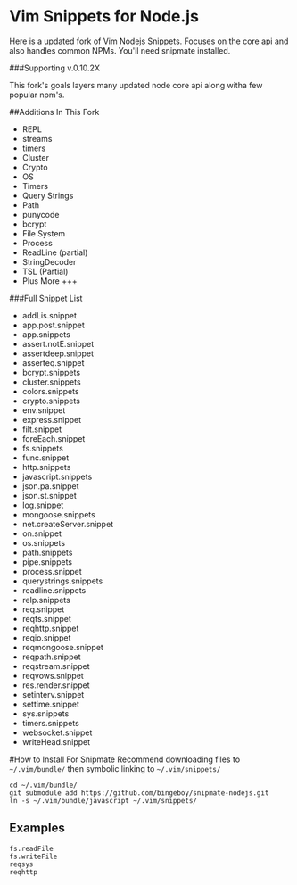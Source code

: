 # Vim Snippets for Node.js

Here is a updated fork of Vim Nodejs Snippets. Focuses on the core api and also handles common NPMs.
You'll need snipmate installed.

###Supporting v.0.10.2X

This fork's goals layers many updated node core api along witha few popular npm's.

##Additions In This Fork
* REPL
* streams
* timers
* Cluster
* Crypto
* OS
* Timers
* Query Strings
* Path
* punycode
* bcrypt
* File System
* Process
* ReadLine (partial)
* StringDecoder
* TSL (Partial)
* Plus More +++

###Full Snippet List
* addLis.snippet
* app.post.snippet
* app.snippets
* assert.notE.snippet
* assertdeep.snippet
* asserteq.snippet
* bcrypt.snippets
* cluster.snippets
* colors.snippets
* crypto.snippets
* env.snippet
* express.snippet
* filt.snippet
* foreEach.snippet
* fs.snippets
* func.snippet
* http.snippets
* javascript.snippets
* json.pa.snippet
* json.st.snippet
* log.snippet
* mongoose.snippets
* net.createServer.snippet
* on.snippet
* os.snippets
* path.snippets
* pipe.snippets
* process.snippet
* querystrings.snippets
* readline.snippets
* relp.snippets
* req.snippet
* reqfs.snippet
* reqhttp.snippet
* reqio.snippet
* reqmongoose.snippet
* reqpath.snippet
* reqstream.snippet
* reqvows.snippet
* res.render.snippet
* setinterv.snippet
* settime.snippet
* sys.snippets
* timers.snippets
* websocket.snippet
* writeHead.snippet




#How to Install For Snipmate
Recommend downloading files to ```~/.vim/bundle/``` then symbolic linking to ```~/.vim/snippets/```

```
cd ~/.vim/bundle/
git submodule add https://github.com/bingeboy/snipmate-nodejs.git
ln -s ~/.vim/bundle/javascript ~/.vim/snippets/
```

## Examples
```
fs.readFile
fs.writeFile
reqsys
reqhttp
```

